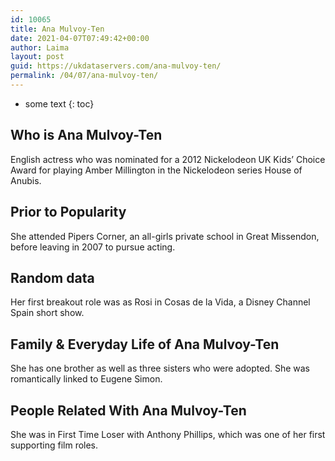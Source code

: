 ```yaml
---
id: 10065
title: Ana Mulvoy-Ten
date: 2021-04-07T07:49:42+00:00
author: Laima
layout: post
guid: https://ukdataservers.com/ana-mulvoy-ten/
permalink: /04/07/ana-mulvoy-ten/
---
```


* some text
{: toc}


## Who is Ana Mulvoy-Ten
                  
                  
                  
English actress who was nominated for a 2012 Nickelodeon UK Kids&#8217; Choice Award for playing Amber Millington in the Nickelodeon series House of Anubis.
                  
              
            
              
            
                
                
                
## Prior to Popularity
                  
                  
                  
She attended Pipers Corner, an all-girls private school in Great Missendon, before leaving in 2007 to pursue acting.
                  
              
            
              
            
                
                
                
## Random data
                  
                  
                  
Her first breakout role was as Rosi in Cosas de la Vida, a Disney Channel Spain short show.
                  
              
            
              
            
                
                
                
## Family & Everyday Life of Ana Mulvoy-Ten
                  
                  
                  
She has one brother as well as three sisters who were adopted. She was romantically linked to Eugene Simon.
                  
              
            
              
            
                
                
                
## People Related With Ana Mulvoy-Ten
                  
                  
                  
She was in First Time Loser with Anthony Phillips, which was one of her first supporting film roles.
                  
              
            
              
            
                
              
            
              
              
            
            
              
            
          
          
          